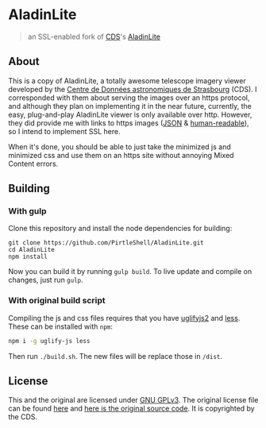 # AladinLite

> an SSL-enabled fork of [CDS](http://cds.u-strasbg.fr/)'s [AladinLite](http://aladin.u-strasbg.fr/AladinLite)

## About

This is a copy of AladinLite, a totally awesome telescope imagery viewer developed by the [Centre de Données astronomiques de Strasbourg](http://cds.u-strasbg.fr/) (CDS). I corresponded with them about serving the images over an https protocol, and although they plan on implementing it in the near future, currently, the easy, plug-and-play AladinLite viewer is only available over http. However, they did provide me with links to https images ([JSON](http://alasky.unistra.fr/MocServer/query?hips_service_url*=https*&fields=ID,obs_collection,hips_service_url*&fmt=json) & [human-readable](http://alasky.unistra.fr/MocServer/query?hips_service_url*=https*&fields=ID,obs_collection,hips_service_url*)), so I intend to implement SSL here.

When it's done, you should be able to just take the minimized js and minimized css and use them on an https site without annoying Mixed Content errors.

## Building

### With gulp

Clone this repository and install the node dependencies for building:
```
git clone https://github.com/PirtleShell/AladinLite.git
cd AladinLite
npm install
```

Now you can build it by running `gulp build`. To live update and compile on changes, just run `gulp`.

### With original build script

Compiling the js and css files requires that you have [uglifyjs2](https://github.com/mishoo/UglifyJS2) and [less](https://github.com/less/less.js). These can be installed with `npm`:
```sh
npm i -g uglify-js less
```

Then run `./build.sh`. The new files will be replace those in `/dist`.

## License

This and the original are licensed under [GNU GPLv3](http://choosealicense.com/licenses/gpl-3.0/). The original license file can be found [here](https://github.com/PirtleShell/AladinLite/blob/master/COPYING) and [here is the original source code](http://aladin.u-strasbg.fr/AladinLite/doc/#source-code). It is copyrighted by the CDS.
